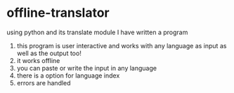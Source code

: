 # offline-translator
using python and its translate module I have written a program
1. this program is user interactive and works with any language as input as well as the output too!
2. it works offline 
3. you can paste or write the input in any language
4. there is a option for language index
5. errors are handled

